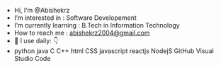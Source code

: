 -  Hi, I’m @Abishekrz
-  I’m interested in : Software Developement
-  I’m currently learning : B.Tech in Information Technology
-  How to reach me : abishekrz2004@gmail.com
- 🚀 I use daily: 👇
- python java C C++ html CSS javascript reactjs NodejS GitHub Visual Studio Code 

<!---
Abishekrz/Abishekrz is a ✨ special ✨ repository because its `README.md` (this file) appears on your GitHub profile.
You can click the Preview link to take a look at your changes.
--->
